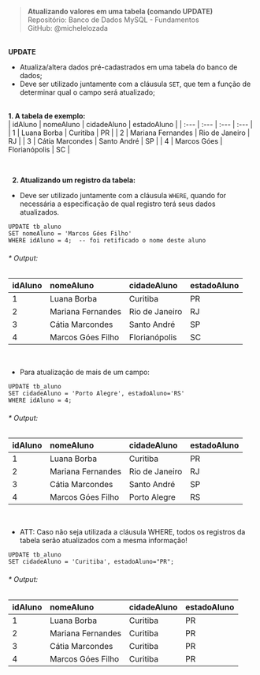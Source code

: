 > **Atualizando valores em uma tabela (comando UPDATE)**     
> Repositório: Banco de Dados MySQL - Fundamentos    
> GitHub: @michelelozada
&nbsp;
     
&nbsp;  
**UPDATE**  
- Atualiza/altera dados pré-cadastrados em uma tabela do banco de dados;
- Deve ser utilizado juntamente com a cláusula `SET`, que tem a função de determinar qual o campo será atualizado;
&nbsp;
     
&nbsp;  
**1. A tabela de exemplo:**  
| idAluno  | nomeAluno         | cidadeAluno    | estadoAluno |
| :---     | :---              | :---           | :---        |
| 1        | Luana Borba       | Curitiba       | PR          |
| 2        | Mariana Fernandes | Rio de Janeiro | RJ          |
| 3        | Cátia Marcondes   | Santo André    | SP          |
| 4        | Marcos Góes       | Florianópolis  | SC          |

&nbsp;

&nbsp;
**2. Atualizando um registro da tabela:**  
- Deve ser utilizado juntamente com a cláusula `WHERE`, quando for necessária a especificação de qual registro terá seus dados atualizados.
```mysql
UPDATE tb_aluno 
SET nomeAluno = 'Marcos Góes Filho' 
WHERE idAluno = 4;  -- foi retificado o nome deste aluno
```
###### * Output:  
| idAluno  | nomeAluno         | cidadeAluno    | estadoAluno |
| :---     | :---              | :---           | :---        |
| 1        | Luana Borba       | Curitiba       | PR          |
| 2        | Mariana Fernandes | Rio de Janeiro | RJ          |
| 3        | Cátia Marcondes   | Santo André    | SP          |
| 4        | Marcos Góes Filho | Florianópolis  | SC          |

&nbsp;
&nbsp;  
* Para  atualização de mais de um campo:
```mysql
UPDATE tb_aluno 
SET cidadeAluno = 'Porto Alegre', estadoAluno='RS' 
WHERE idAluno = 4; 
```
###### * Output:  
| idAluno  | nomeAluno         | cidadeAluno    | estadoAluno |
| :---     | :---              | :---           | :---        |
| 1        | Luana Borba       | Curitiba       | PR          |
| 2        | Mariana Fernandes | Rio de Janeiro | RJ          |
| 3        | Cátia Marcondes   | Santo André    | SP          |
| 4        | Marcos Góes Filho | Porto Alegre   | RS          |

&nbsp;
&nbsp;  
* ATT: Caso não seja utilizada a cláusula WHERE, todos os registros da tabela serão atualizados com a mesma informação!
```mysql
UPDATE tb_aluno 
SET cidadeAluno = 'Curitiba', estadoAluno="PR";
```
###### * Output:  
| idAluno  | nomeAluno          | cidadeAluno | estadoAluno |
| :---     | :---               | :---        | :---        |
| 1        | Luana Borba        | Curitiba    | PR          |
| 2        | Mariana Fernandes  | Curitiba    | PR          |
| 3        | Cátia Marcondes    | Curitiba    | PR          |
| 4        | Marcos Góes Filho	| Curitiba    | PR          |